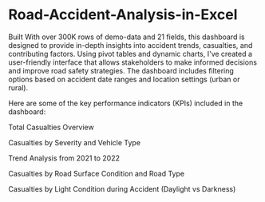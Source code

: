 # Road-Accident-Analysis-in-Excel


Built With over 300K rows of demo-data and 21 fields, this dashboard is designed to provide in-depth insights into accident trends, casualties, and contributing factors. Using pivot tables and dynamic charts, I've created a user-friendly interface that allows stakeholders to make informed decisions and improve road safety strategies. The dashboard includes filtering options based on accident date ranges and location settings (urban or rural). 

Here are some of the key performance indicators (KPIs) included in the dashboard: 

Total Casualties Overview 

Casualties by Severity and Vehicle Type 

Trend Analysis from 2021 to 2022 

Casualties by Road Surface Condition and Road Type 

Casualties by Light Condition during Accident (Daylight vs Darkness) 



